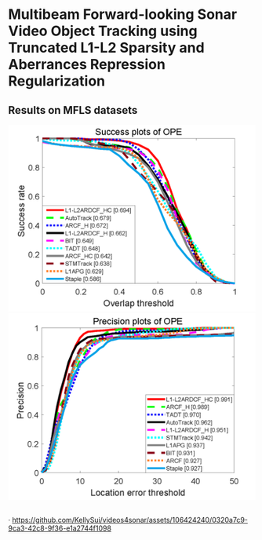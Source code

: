 # Multibeam Forward-looking Sonar Video Object Tracking using Truncated L1-L2 Sparsity and Aberrances Repression Regularization
## Results on MFLS datasets
![image](https://github.com/KellySui/L1-L2ARDCF/blob/main/results/OR.png)
![image](https://github.com/KellySui/L1-L2ARDCF/blob/main/results/CLE.png)
## 
· https://github.com/KellySui/videos4sonar/assets/106424240/0320a7c9-9ca3-42c8-9f36-e1a2744f1098
